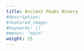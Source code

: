 ```yaml
---
title: Ancient Peaks Winery
#description: 
#featured_image: 
#keywords: []
#menus: "main"
weight: 15
---
```


